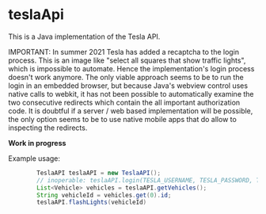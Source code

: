 # teslaApi

This is a Java implementation of the Tesla API.

IMPORTANT: In summer 2021 Tesla has added a recaptcha to the login process. This is an image like "select all squares that show traffic lights", which is impossible to automate. Hence the implementation's login process doesn't work anymore. The only viable approach seems to be to run the login in an embedded browser, but because Java's webview control uses native calls to webkit, it has not been possible to automatically examine the two consecutive redirects which contain the all important authorization code. It is doubtful if a server / web based implementation will be possible, the only option seems to be to use native mobile apps that do allow to inspecting the redirects.

**Work in progress**

Example usage:

```Java
		TeslaAPI teslaAPI = new TeslaAPI();
		// inoperable: teslaAPI.login(TESLA_USERNAME, TESLA_PASSWORD, TESLA_MFA_PASSCODE); // or use setTokens
		List<Vehicle> vehicles = teslaAPI.getVehicles();
		String vehicleId = vehicles.get(0).id;
		teslaAPI.flashLights(vehicleId)
```
